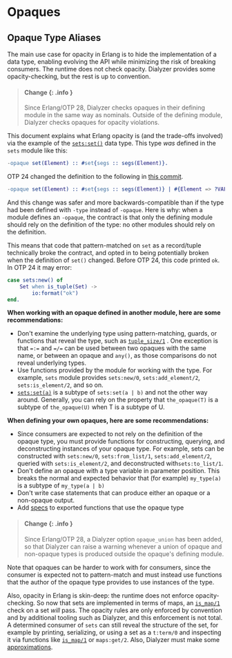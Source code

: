 <!--
%CopyrightBegin%

Copyright Ericsson AB 2023. All Rights Reserved.

Licensed under the Apache License, Version 2.0 (the "License");
you may not use this file except in compliance with the License.
You may obtain a copy of the License at

    http://www.apache.org/licenses/LICENSE-2.0

Unless required by applicable law or agreed to in writing, software
distributed under the License is distributed on an "AS IS" BASIS,
WITHOUT WARRANTIES OR CONDITIONS OF ANY KIND, either express or implied.
See the License for the specific language governing permissions and
limitations under the License.

%CopyrightEnd%
-->
# Opaques

## Opaque Type Aliases

The main use case for opacity in Erlang is to hide the implementation of a data
type, enabling evolving the API while minimizing the risk of breaking consumers.
The runtime does not check opacity. Dialyzer provides some opacity-checking, but
the rest is up to convention.

> #### Change {: .info }
>
> Since Erlang/OTP 28, Dialyzer checks opaques in their defining module in the
> same way as nominals. Outside of the defining module, Dialyzer checks
> opaques for opacity violations.

This document explains what Erlang opacity is (and the trade-offs involved) via
the example of the [`sets:set()`](`t:sets:set/0`) data type. This type _was_
defined in the `sets` module like this:

```erlang
-opaque set(Element) :: #set{segs :: segs(Element)}.
```

OTP 24 changed the definition to the following in
[this commit](https://github.com/erlang/otp/commit/e66941e8d7c47b973dff94c0308ea85a6be1958e).

```erlang
-opaque set(Element) :: #set{segs :: segs(Element)} | #{Element => ?VALUE}.
```

And this change was safer and more backwards-compatible than if the type had
been defined with `-type` instead of `-opaque`. Here is why: when a module
defines an `-opaque`, the contract is that only the defining module should rely
on the definition of the type: no other modules should rely on the definition.

This means that code that pattern-matched on `set` as a record/tuple technically
broke the contract, and opted in to being potentially broken when the definition
of `set()` changed. Before OTP 24, this code printed `ok`. In OTP 24 it may
error:

```erlang
case sets:new() of
    Set when is_tuple(Set) ->
        io:format("ok")
end.
```

**When working with an opaque defined in another module, here are some
recommendations:**

- Don't examine the underlying type using pattern-matching, guards, or functions
  that reveal the type, such as [`tuple_size/1`](`tuple_size/1`) . One exception
  is that `=:=` and `=/=` can be used between two opaques with the same name, or
  between an opaque and `any()`, as those comparisons do not reveal underlying
  types.
- Use functions provided by the module for working with the type. For
  example, `sets` module provides `sets:new/0`, `sets:add_element/2`,
  `sets:is_element/2`, and so on.
- [`sets:set(a)`](`t:sets:set/1`) is a subtype of `sets:set(a | b)` and not the
  other way around. Generally, you can rely on the property that `the_opaque(T)`
  is a subtype of `the_opaque(U)` when T is a subtype of U.

**When defining your own opaques, here are some recommendations:**

- Since consumers are expected to not rely on the definition of the opaque type,
  you must provide functions for constructing, querying, and deconstructing
  instances of your opaque type. For example, sets can be constructed with
  `sets:new/0`, `sets:from_list/1`, `sets:add_element/2`, queried with
  `sets:is_element/2`, and deconstructed with`sets:to_list/1`.
- Don't define an opaque with a type variable in parameter position. This breaks
  the normal and expected behavior that (for example) `my_type(a)` is a subtype
  of `my_type(a | b)`
- Don't write case statements that can produce either an opaque or a non-opaque
  output.
- Add [specs](typespec.md) to exported functions that use the opaque type

> #### Change {: .info }
>
> Since Erlang/OTP 28, a Dialyzer option `opaque_union` has been added, so that
> Dialyzer can raise a warning whenever a union of opaque and non-opaque types
> is produced outside the opaque's defining module.

Note that opaques can be harder to work with for consumers, since the consumer
is expected not to pattern-match and must instead use functions that the author
of the opaque type provides to use instances of the type.

Also, opacity in Erlang is skin-deep: the runtime does not enforce
opacity-checking. So now that sets are implemented in terms of maps, an
[`is_map/1`](`is_map/1`) check on a set _will_ pass. The opacity rules are only
enforced by convention and by additional tooling such as Dialyzer, and this
enforcement is not total. A determined consumer of `sets` can still reveal the
structure of the set, for example by printing, serializing, or using a set as a
`t:term/0` and inspecting it via functions like [`is_map/1`](`is_map/1`) or
`maps:get/2`. Also, Dialyzer must make some
[approximations](https://github.com/erlang/otp/issues/5118).
